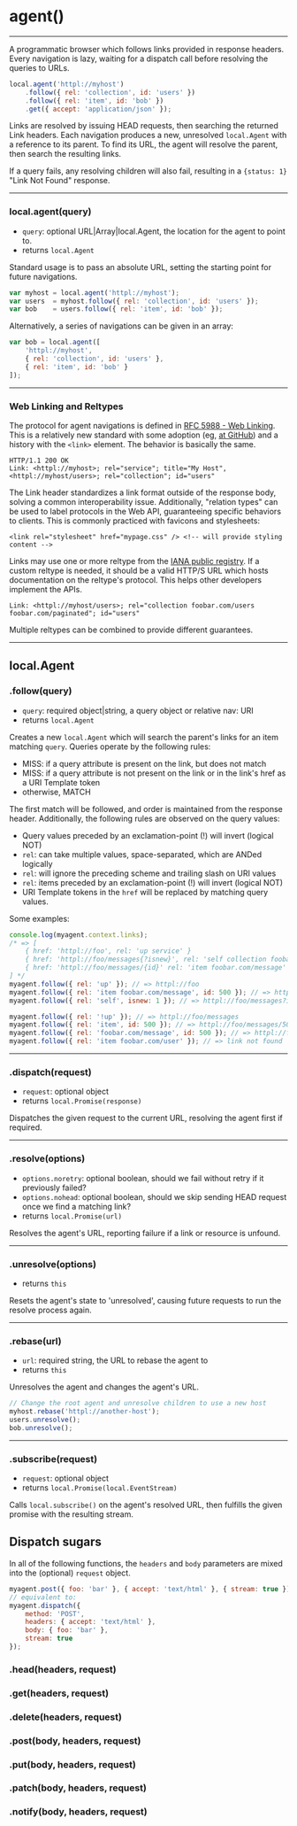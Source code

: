 agent()
=======

---

A programmatic browser which follows links provided in response headers. Every navigation is lazy, waiting for a dispatch call before resolving the queries to URLs.

```javascript
local.agent('httpl://myhost')
    .follow({ rel: 'collection', id: 'users' })
    .follow({ rel: 'item', id: 'bob' })
    .get({ accept: 'application/json' });
```

Links are resolved by issuing HEAD requests, then searching the returned Link headers. Each navigation produces a new, unresolved `local.Agent` with a reference to its parent. To find its URL, the agent will resolve the parent, then search the resulting links.

If a query fails, any resolving children will also fail, resulting in a `{status: 1}` "Link Not Found" response.

---

### local.agent(<span class="muted">query</span>)

 - `query`: optional URL|Array|local.Agent, the location for the agent to point to.
 - returns `local.Agent`

Standard usage is to pass an absolute URL, setting the starting point for future navigations.

```javascript
var myhost = local.agent('httpl://myhost');
var users  = myhost.follow({ rel: 'collection', id: 'users' });
var bob    = users.follow({ rel: 'item', id: 'bob' });
```

Alternatively, a series of navigations can be given in an array:

```javascript
var bob = local.agent([
	'httpl://myhost',
	{ rel: 'collection', id: 'users' },
	{ rel: 'item', id: 'bob' }
]);
```

---

### Web Linking and Reltypes

The protocol for agent navigations is defined in <a href="http://tools.ietf.org/html/rfc5988">RFC 5988 - Web Linking</a>. This is a relatively new standard with some adoption (eg, <a href="http://developer.github.com/v3/issues/">at GitHub</a>) and a history with the `<link>` element. The behavior is basically the same.

```
HTTP/1.1 200 OK
Link: <httpl://myhost>; rel="service"; title="My Host", <httpl://myhost/users>; rel="collection"; id="users"
```

The Link header standardizes a link format outside of the response body, solving a common interoperability issue. Additionally, "relation types" can be used to label protocols in the Web API, guaranteeing specific behaviors to clients. This is commonly practiced with favicons and stylesheets:

```markup
<link rel="stylesheet" href="mypage.css" /> <!-- will provide styling content -->
```

Links may use one or more reltype from the <a href="http://www.iana.org/assignments/link-relations/link-relations.xhtml#link-relations-1">IANA public registry</a>. If a custom reltype is needed, it should be a valid HTTP/S URL which hosts documentation on the reltype's protocol. This helps other developers implement the APIs.

```
Link: <httpl://myhost/users>; rel="collection foobar.com/users foobar.com/paginated"; id="users"
```

Multiple reltypes can be combined to provide different guarantees.

---

## local.Agent

### .follow(query)

 - `query`: required object|string, a query object or relative nav: URI
 - returns `local.Agent`

Creates a new `local.Agent` which will search the parent's links for an item matching `query`. Queries operate by the following rules:

 - MISS: if a query attribute is present on the link, but does not match
 - MISS: if a query attribute is not present on the link or in the link's href as a URI Template token
 - otherwise, MATCH

The first match will be followed, and order is maintained from the response header. Additionally, the following rules are observed on the query values:

 - Query values preceded by an exclamation-point (!) will invert (logical NOT)
 - `rel`: can take multiple values, space-separated, which are ANDed logically
 - `rel`: will ignore the preceding scheme and trailing slash on URI values
 - `rel`: items preceded by an exclamation-point (!) will invert (logical NOT)
 - URI Template tokens in the `href` will be replaced by matching query values.

Some examples:

```javascript
console.log(myagent.context.links);
/* => [
	{ href: 'httpl://foo', rel: 'up service' }
	{ href: 'httpl://foo/messages{?isnew}', rel: 'self collection foobar.com/messages' }
	{ href: 'httpl://foo/messages/{id}' rel: 'item foobar.com/message' }
] */
myagent.follow({ rel: 'up' }); // => httpl://foo
myagent.follow({ rel: 'item foobar.com/message', id: 500 }); // => httpl://foo/messages/500
myagent.follow({ rel: 'self', isnew: 1 }); // => httpl://foo/messages?isnew=1

myagent.follow({ rel: '!up' }); // => httpl://foo/messages
myagent.follow({ rel: 'item', id: 500 }); // => httpl://foo/messages/500
myagent.follow({ rel: 'foobar.com/message', id: 500 }); // => httpl://foo/messages/500
myagent.follow({ rel: 'item foobar.com/user' }); // => link not found
```

---

### .dispatch(<span class="muted">request</span>)

 - `request`: optional object
 - returns `local.Promise(response)`

Dispatches the given request to the current URL, resolving the agent first if required.

---

### .resolve(<span class="muted">options</span>)

 - `options.noretry`: optional boolean, should we fail without retry if it previously failed?
 - `options.nohead`: optional boolean, should we skip sending HEAD request once we find a matching link?
 - returns `local.Promise(url)`

Resolves the agent's URL, reporting failure if a link or resource is unfound.

---

### .unresolve(<span class="muted">options</span>)

 - returns `this`

Resets the agent's state to 'unresolved', causing future requests to run the resolve process again.

---

### .rebase(url)

 - `url`: required string, the URL to rebase the agent to
 - returns `this`

Unresolves the agent and changes the agent's URL.

```javascript
// Change the root agent and unresolve children to use a new host
myhost.rebase('httpl://another-host');
users.unresolve();
bob.unresolve();
```

---

### .subscribe(<span class="muted">request</span>)

 - `request`: optional object
 - returns `local.Promise(local.EventStream)`

Calls `local.subscribe()` on the agent's resolved URL, then fulfills the given promise with the resulting stream.

## Dispatch sugars

In all of the following functions, the `headers` and `body` parameters are mixed into the (optional) `request` object.

```javascript
myagent.post({ foo: 'bar' }, { accept: 'text/html' }, { stream: true });
// equivalent to:
myagent.dispatch({
	method: 'POST',
	headers: { accept: 'text/html' },
	body: { foo: 'bar' },
	stream: true
});
```

### .head(<span class="muted">headers</span>, <span class="muted">request</span>)

### .get(<span class="muted">headers</span>, <span class="muted">request</span>)

### .delete(<span class="muted">headers</span>, <span class="muted">request</span>)

### .post(<span class="muted">body</span>, <span class="muted">headers</span>, <span class="muted">request</span>)

### .put(<span class="muted">body</span>, <span class="muted">headers</span>, <span class="muted">request</span>)

### .patch(<span class="muted">body</span>, <span class="muted">headers</span>, <span class="muted">request</span>)

### .notify(<span class="muted">body</span>, <span class="muted">headers</span>, <span class="muted">request</span>)